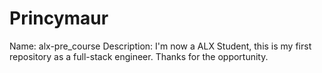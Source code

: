 # Princymaur
Name: alx-pre_course Description: I'm now a ALX Student, this is my first repository as a full-stack engineer. Thanks for the opportunity. 


